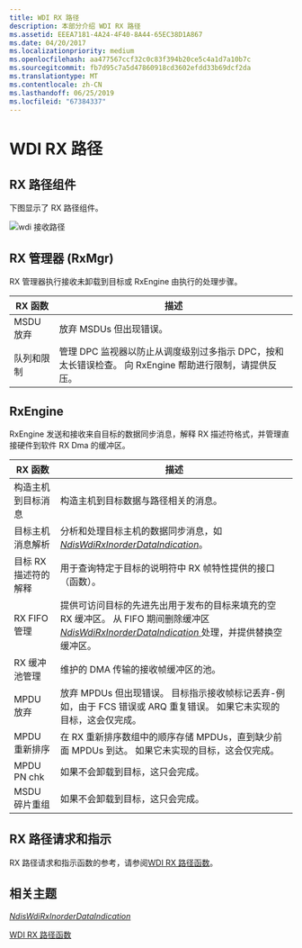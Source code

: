 ```yaml
---
title: WDI RX 路径
description: 本部分介绍 WDI RX 路径
ms.assetid: EEEA7181-4A24-4F40-8A44-65EC38D1A867
ms.date: 04/20/2017
ms.localizationpriority: medium
ms.openlocfilehash: aa477567ccf32c0c83f394b20ce5c4a1d7a10b7c
ms.sourcegitcommit: fb7d95c7a5d47860918cd3602efdd33b69dcf2da
ms.translationtype: MT
ms.contentlocale: zh-CN
ms.lasthandoff: 06/25/2019
ms.locfileid: "67384337"
---
```

# <a name="wdi-rx-path"></a>WDI RX 路径


## <a name="rx-path-components"></a>RX 路径组件


下图显示了 RX 路径组件。

![wdi 接收路径](images/wdi-receive-path-block-diagram.png)

## <a name="rx-manager-rxmgr"></a>RX 管理器 (RxMgr)


RX 管理器执行接收未卸载到目标或 RxEngine 由执行的处理步骤。

| RX 函数            | 描述                                                                                                                                                                                     |
|------------------------|-------------------------------------------------------------------------------------------------------------------------------------------------------------------------------------------------|
| MSDU 放弃           | 放弃 MSDUs 但出现错误。                                                                                                                                                                      |
| 队列和限制 | 管理 DPC 监视器以防止从调度级别过多指示 DPC，按和太长错误检查。 向 RxEngine 帮助进行限制，请提供反压。 |

 

## <a name="rxengine"></a>RxEngine


RxEngine 发送和接收来自目标的数据同步消息，解释 RX 描述符格式，并管理直接硬件到软件 RX Dma 的缓冲区。

| RX 函数                             | 描述                                                                                                                                                                                                                                              |
|-----------------------------------------|----------------------------------------------------------------------------------------------------------------------------------------------------------------------------------------------------------------------------------------------------------|
| 构造主机到目标消息     | 构造主机到目标数据与路径相关的消息。                                                                                                                                                                                                     |
| 目标主机消息解析          | 分析和处理目标主机的数据同步消息，如[ *NdisWdiRxInorderDataIndication*](https://docs.microsoft.com/windows-hardware/drivers/ddi/content/dot11wdi/nc-dot11wdi-ndis_wdi_rx_inorder_data_ind)。                                                                                                          |
| 目标 RX 描述符的解释 | 用于查询特定于目标的说明符中 RX 帧特性提供的接口 （函数）。                                                                                                                                                   |
| RX FIFO 管理                      | 提供可访问目标的先进先出用于发布的目标来填充的空 RX 缓冲区。 从 FIFO 期间删除缓冲区[ *NdisWdiRxInorderDataIndication* ](https://docs.microsoft.com/windows-hardware/drivers/ddi/content/dot11wdi/nc-dot11wdi-ndis_wdi_rx_inorder_data_ind)处理，并提供替换空缓冲区。 |
| RX 缓冲池管理               | 维护的 DMA 传输的接收帧缓冲区的池。                                                                                                                                                                                           |
| MPDU 放弃                            | 放弃 MPDUs 但出现错误。 目标指示接收帧标记丢弃-例如，由于 FCS 错误或 ARQ 重复错误。 如果它未实现的目标，这会仅完成。                                              |
| MPDU 重新排序                            | 在 RX 重新排序数组中的顺序存储 MPDUs，直到缺少前面 MPDUs 到达。 如果它未实现的目标，这会仅完成。                                                                                                   |
| MPDU PN chk                             | 如果不会卸载到目标，这只会完成。                                                                                                                                                                                                  |
| MSDU 碎片重组                | 如果不会卸载到目标，这只会完成。                                                                                                                                                                                                  |

 

## <a name="rx-path-requests-and-indications"></a>RX 路径请求和指示


RX 路径请求和指示函数的参考，请参阅[WDI RX 路径函数](https://docs.microsoft.com/windows-hardware/drivers/ddi/content/_netvista/)。

## <a name="related-topics"></a>相关主题


[*NdisWdiRxInorderDataIndication*](https://docs.microsoft.com/windows-hardware/drivers/ddi/content/dot11wdi/nc-dot11wdi-ndis_wdi_rx_inorder_data_ind)

[WDI RX 路径函数](https://docs.microsoft.com/windows-hardware/drivers/ddi/content/_netvista/)

 

 






